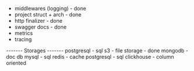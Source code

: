 - middlewares (logging) - done
- project struct + arch - done
- http finalizer - done
- swagger docs - done
- metrics
- tracing

------- Storages -------
postgresql - sql 
s3 - file storage - done
mongodb - doc db
mysql - sql
redis - cache
postgresql - sql
clickhouse - column oriented